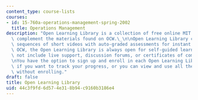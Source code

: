 ```yaml
---
content_type: course-lists
courses:
- id: 15-760a-operations-management-spring-2002
  title: Operations Management
description: "Open Learning Library is a collection of free online MIT courses that\
  \ complement the materials found on OCW.\_\n\nOpen Learning Library courses feature\
  \ sequences of short videos with auto-graded assessments for instant feedback. Like\
  \ OCW, the Open Learning Library is always open for self-guided learning, and does\
  \ not include live support, discussion forums, or certificates of completion.\_\n\
  \nYou have the option to sign up and enroll in each Open Learning Library course\
  \ if you want to track your progress, or you can view and use all the materials\
  \ without enrolling."
draft: false
title: Open Learning Library
uid: 44c3f9fd-6d57-4e31-8b94-c9160b3186e4
---
```

